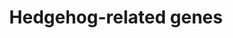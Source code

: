 ---
authors:
- Pieter Giesbertz
- Khanspers
- MaintBot
- RaatsS
description: ''
last-edited: 2021-05-27
organisms:
- Caenorhabditis elegans
redirect_from:
- /index.php/Pathway:WP1497
- /instance/WP1497
schema-jsonld:
- '@context': https://schema.org/
  '@id': https://wikipathways.github.io/pathways/WP1497.html
  '@type': Dataset
  creator:
    '@type': Organization
    name: WikiPathways
  description: ''
  keywords:
  - grd-13
  - grl-5
  - grd-10
  - grd-16
  - grl-21
  - hog-1
  - wrt-10
  - grl-10
  - grl-4
  - grd-14
  - grl-15
  - grl-7
  - wrt-9
  - grd-5
  - grl-29
  - grl-8
  - grd-7
  - grd-12
  - grl-17
  license: CC0
  name: Hedgehog-related genes
seo: CreativeWork
title: Hedgehog-related genes
wpid: WP1497
---